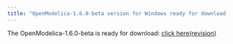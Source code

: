 ```yaml
---
title: "OpenModelica-1.6.0-beta version for Windows ready for download "
---
```

<p class="MsoPlainText" style="margin: 0cm 0cm 0pt;">The OpenModelica-1.6.0-beta is ready for download: <a href="http://build.openmodelica.org/omc/builds/windows/" target="_blank">click here(revision)</a></p>
<p class="MsoPlainText" style="margin: 0cm 0cm 0pt;">&nbsp;</p>
<p class="MsoPlainText" style="margin: 0cm 0cm 0pt;">&nbsp;</p>
